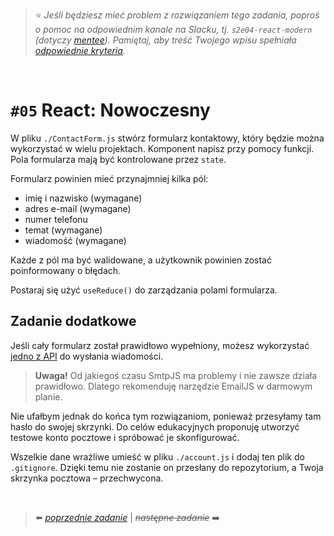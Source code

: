 > :star: *Jeśli będziesz mieć problem z rozwiązaniem tego zadania, poproś o pomoc na odpowiednim kanale na Slacku, tj. `s2e04-react-modern` (dotyczy [mentee](https://devmentor.pl/mentoring-javascript/)). Pamiętaj, aby treść Twojego wpisu spełniała [odpowiednie kryteria](https://devmentor.pl/jak-prosic-o-pomoc/).*
> 
&nbsp;

# `#05` React: Nowoczesny


W pliku `./ContactForm.js` stwórz formularz kontaktowy, który będzie można wykorzystać w wielu projektach. Komponent napisz przy pomocy funkcji. Pola formularza mają być kontrolowane przez `state`.

Formularz powinien mieć przynajmniej kilka pól:

- imię i nazwisko (wymagane)
- adres e-mail (wymagane)
- numer telefonu
- temat (wymagane)
- wiadomość (wymagane)

Każde z pól ma być walidowane, a użytkownik powinien zostać poinformowany o błędach.

Postaraj się użyć `useReduce()` do zarządzania polami formularza.

## Zadanie dodatkowe

Jeśli cały formularz został prawidłowo wypełniony, możesz wykorzystać [jedno z API](https://blog.mailtrap.io/javascript-send-email/) do wysłania wiadomości.
> **Uwaga!** Od jakiegoś czasu SmtpJS ma problemy i nie zawsze działa prawidłowo. Dlatego rekomenduję narzędzie EmailJS w darmowym planie.

Nie ufałbym jednak do końca tym rozwiązaniom, ponieważ przesyłamy tam hasło do swojej skrzynki. Do celów edukacyjnych proponuję utworzyć testowe konto pocztowe i spróbować je skonfigurować.

Wszelkie dane wrażliwe umieść w pliku `./account.js` i dodaj ten plik do `.gitignore`. Dzięki temu nie zostanie on przesłany do repozytorium, a Twoja skrzynka pocztowa – przechwycona.

&nbsp;

> :arrow_left: [*poprzednie zadanie*](./../04) | ~~*następne zadanie*~~ :arrow_right:
